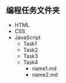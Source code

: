 ## 编程任务文件夹

* HTML
* CSS                       
* JavaScript                      
    * Task1              
    * Task2                  
    * Task3                 
    * Task4
        * name1.md   
        * name2.md      